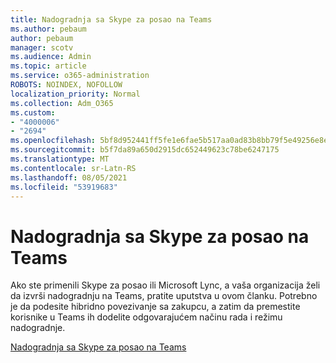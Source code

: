 ```yaml
---
title: Nadogradnja sa Skype za posao na Teams
ms.author: pebaum
author: pebaum
manager: scotv
ms.audience: Admin
ms.topic: article
ms.service: o365-administration
ROBOTS: NOINDEX, NOFOLLOW
localization_priority: Normal
ms.collection: Adm_O365
ms.custom:
- "4000006"
- "2694"
ms.openlocfilehash: 5bf8d952441ff5fe1e6fae5b517aa0ad83b8bb79f5e49256e8ebcedbc086c3d1
ms.sourcegitcommit: b5f7da89a650d2915dc652449623c78be6247175
ms.translationtype: MT
ms.contentlocale: sr-Latn-RS
ms.lasthandoff: 08/05/2021
ms.locfileid: "53919683"
---
```

# <a name="upgrade-from-skype-for-business-on-premises-to-teams"></a>Nadogradnja sa Skype za posao na Teams

Ako ste primenili Skype za posao ili Microsoft Lync, a vaša organizacija želi da izvrši nadogradnju na Teams, pratite uputstva u ovom članku. Potrebno je da podesite hibridno povezivanje sa zakupcu, a zatim da premestite korisnike u Teams ih dodelite odgovarajućem načinu rada i režimu nadogradnje. 

[Nadogradnja sa Skype za posao na Teams](https://docs.microsoft.com/MicrosoftTeams/upgrade-to-teams-execute-skypeforbusinesshybridonprem)

